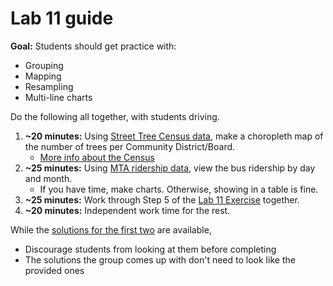 # Lab 11 guide

**Goal:** Students should get practice with:

- Grouping
- Mapping
- Resampling
- Multi-line charts

Do the following all together, with students driving.

1. **~20 minutes:** Using [Street Tree Census data](https://data.cityofnewyork.us/Environment/2015-Street-Tree-Census-Tree-Data/uvpi-gqnh/about_data), make a choropleth map of the number of trees per Community District/Board.
   - [More info about the Census](https://www.nycgovparks.org/trees/treescount)
1. **~25 minutes:** Using [MTA ridership data](https://data.ny.gov/Transportation/MTA-Daily-Ridership-Data-Beginning-2020/vxuj-8kew/about_data), view the bus ridership by day and month.
   - If you have time, make charts. Otherwise, showing in a table is fine.
1. **~25 minutes:** Work through Step 5 of the [Lab 11 Exercise](lab_11.ipynb) together.
1. **~20 minutes:** Independent work time for the rest.

While the [solutions for the first two](lab_11_solutions.ipynb) are available,

- Discourage students from looking at them before completing
- The solutions the group comes up with don't need to look like the provided ones
